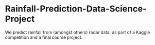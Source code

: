 # Rainfall-Prediction-Data-Science-Project
We predict rainfall from (amongst others) radar data, as part of a Kaggle competition and a final course project.
